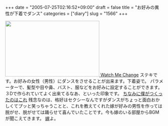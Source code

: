 +++
date = "2005-07-25T02:16:52+09:00"
draft = false
title = "お好みの異性が下着でダンス"
categories = ["diary"]
slug = "1566"
+++

<a href="http://www.watchmechange.com/" target="_blank"><img src="http://ieiriblog.jugem.jp/?image=4211" width="300" height="179" alt="" class="pict" />
Watch Me Change</a>
ステキです。お好みの女性（男性）にダンスをさせることが出来ます。下着姿で。
パラメーターで、髪型や目や鼻、バスト、服などをお好みに設定することができます。３Dで作られていてよく出来てるなあ、といった印象です。
<a href="http://www.watchmechange.com/indexe.php?pid=65237f8bf06cce7e1266e8ce4611a6cf" target="_blank">ちなみに僕がつくったのはこれ</a>
残念なのは、格好はセクシーなんですがダンスがちょっと面白おかしくてプッと笑っちゃうことと、これを教えてくれた嫁が好みの男性を作っては脱がせ、脱がせては踊らせて喜んでいたことです。今も嫁のいる部屋からBGMが聞こえてきます。
<a href="http://aki-tect.petit.cc/" target="_blank">嫁</a>よ。
